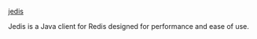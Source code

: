 [jedis](https://github.com/redis/jedis)

Jedis is a Java client for Redis designed for performance and ease of use.
